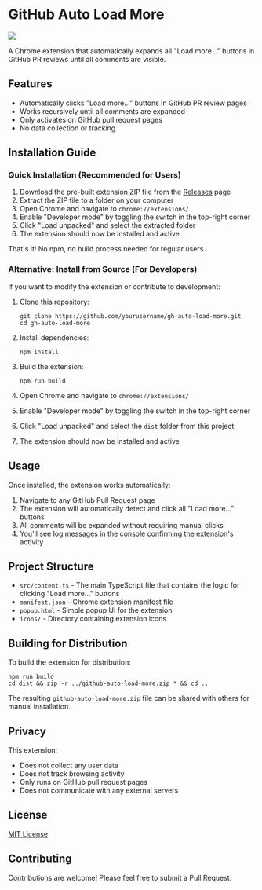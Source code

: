 # GitHub Auto Load More
<img src="https://img.shields.io/badge/LICENSE-MIT-green">

A Chrome extension that automatically expands all "Load more..." buttons in GitHub PR reviews until all comments are visible.

## Features

- Automatically clicks "Load more..." buttons in GitHub PR review pages
- Works recursively until all comments are expanded
- Only activates on GitHub pull request pages
- No data collection or tracking

## Installation Guide

### Quick Installation (Recommended for Users)

1. Download the pre-built extension ZIP file from the [Releases](https://github.com/hashiiiii/gh-auto-load-more/releases) page
2. Extract the ZIP file to a folder on your computer
3. Open Chrome and navigate to `chrome://extensions/`
4. Enable "Developer mode" by toggling the switch in the top-right corner
5. Click "Load unpacked" and select the extracted folder
6. The extension should now be installed and active

That's it! No npm, no build process needed for regular users.

### Alternative: Install from Source (For Developers)

If you want to modify the extension or contribute to development:

1. Clone this repository:
   ```
   git clone https://github.com/yourusername/gh-auto-load-more.git
   cd gh-auto-load-more
   ```

2. Install dependencies:
   ```
   npm install
   ```

3. Build the extension:
   ```
   npm run build
   ```

4. Open Chrome and navigate to `chrome://extensions/`
5. Enable "Developer mode" by toggling the switch in the top-right corner
6. Click "Load unpacked" and select the `dist` folder from this project
7. The extension should now be installed and active

## Usage

Once installed, the extension works automatically:

1. Navigate to any GitHub Pull Request page
2. The extension will automatically detect and click all "Load more..." buttons
3. All comments will be expanded without requiring manual clicks
4. You'll see log messages in the console confirming the extension's activity

## Project Structure

- `src/content.ts` - The main TypeScript file that contains the logic for clicking "Load more..." buttons
- `manifest.json` - Chrome extension manifest file
- `popup.html` - Simple popup UI for the extension
- `icons/` - Directory containing extension icons

## Building for Distribution

To build the extension for distribution:

```
npm run build
cd dist && zip -r ../github-auto-load-more.zip * && cd ..
```

The resulting `github-auto-load-more.zip` file can be shared with others for manual installation.

## Privacy

This extension:
- Does not collect any user data
- Does not track browsing activity
- Only runs on GitHub pull request pages
- Does not communicate with any external servers

## License

[MIT License](LICENSE.md)

## Contributing

Contributions are welcome! Please feel free to submit a Pull Request. 
